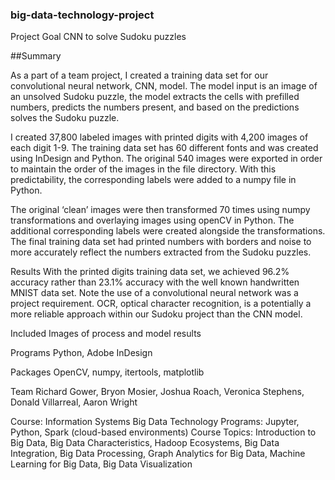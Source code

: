 ### big-data-technology-project

Project Goal
CNN to solve Sudoku puzzles

##Summary

As a part of a team project, I created a training data set for our convolutional neural network, CNN, model. The model input is an image of an unsolved Sudoku puzzle, the model extracts the cells with prefilled numbers, predicts the numbers present, and based on the predictions solves the Sudoku puzzle. 

I created 37,800 labeled images with printed digits with 4,200 images of each digit 1-9. The training data set has 60 different fonts and was created using InDesign and Python. The original 540 images were exported in order to maintain the order of the images in the file directory. With this predictability, the corresponding labels were added to a numpy file in Python. 

The original ‘clean’ images were then transformed 70 times using numpy transformations and overlaying images using openCV in Python. The additional corresponding labels were created alongside the transformations. The final training data set had printed numbers with borders and noise to more accurately reflect the numbers extracted from the Sudoku puzzles.

Results
With the printed digits training data set, we achieved 96.2% accuracy rather than 23.1% accuracy with the well known handwritten MNIST data set. Note the use of a convolutional neural network was a project requirement. OCR, optical character recognition, is a potentially a more reliable approach within our Sudoku project than the CNN model.

Included
Images of process and model results

Programs
Python, Adobe InDesign

Packages
OpenCV, numpy, itertools, matplotlib

Team
Richard Gower, Bryon Mosier, Joshua Roach, Veronica Stephens, Donald Villarreal, Aaron Wright

Course: Information Systems Big Data Technology
Programs: Jupyter, Python, Spark (cloud-based environments)
Course Topics: Introduction to Big Data, Big Data Characteristics, Hadoop Ecosystems, Big Data Integration, Big Data Processing, Graph Analytics for Big Data, Machine Learning for Big Data, Big Data Visualization
